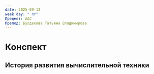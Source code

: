```yaml
---
date: 2025-09-12
week day: " пт"
Предмет: ААС
Препод: Булдакова Татьяна Владимирова
---
```

# Конспект

## История развития вычислительной техники



## 
